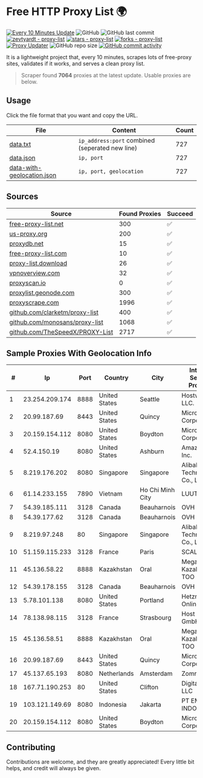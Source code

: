 
# Free HTTP Proxy List 🌍

[![Every 10 Minutes Update](https://github.com/mertguvencli/http-proxy-list/actions/workflows/main.yml/badge.svg?branch=main)](https://github.com/mertguvencli/http-proxy-list/actions/workflows/main.yml)
![GitHub](https://img.shields.io/github/license/mertguvencli/http-proxy-list)
![GitHub last commit](https://img.shields.io/github/last-commit/mertguvencli/http-proxy-list)
[![zevtyardt - proxy-list](https://img.shields.io/static/v1?label=zevtyardt&message=proxy-list&color=blue&logo=github)](https://github.com/zevtyardt/proxy-list "Go to GitHub repo")
[![stars - proxy-list](https://img.shields.io/github/stars/zevtyardt/proxy-list?style=social)](https://github.com/zevtyardt/proxy-list)
[![forks - proxy-list](https://img.shields.io/github/forks/zevtyardt/proxy-list?style=social)](https://github.com/zevtyardt/proxy-list)
[![Proxy Updater](https://github.com/zevtyardt/proxy-list/workflows/Proxy%20Updater/badge.svg)](https://github.com/zevtyardt/proxy-list/actions?query=workflow:"Proxy+Updater")
![GitHub repo size](https://img.shields.io/github/repo-size/zevtyardt/proxy-list)
[![GitHub commit activity](https://img.shields.io/github/commit-activity/m/zevtyardt/proxy-list?logo=commits)](https://github.com/zevtyardt/proxy-list/commits/main)

It is a lightweight project that, every 10 minutes, scrapes lots of free-proxy sites, validates if it works, and serves a clean proxy list.

> Scraper found **7064** proxies at the latest update. Usable proxies are below.

## Usage

Click the file format that you want and copy the URL.

|File|Content|Count|
|----|-------|-----|
|[data.txt](https://raw.githubusercontent.com/mertguvencli/http-proxy-list/main/proxy-list/data.txt)|`ip_address:port` combined (seperated new line)|727|
|[data.json](https://raw.githubusercontent.com/mertguvencli/http-proxy-list/main/proxy-list/data.json)|`ip, port`|727|
|[data-with-geolocation.json](https://raw.githubusercontent.com/mertguvencli/http-proxy-list/main/proxy-list/data-with-geolocation.json)|`ip, port, geolocation`|727|

## Sources

|Source|Found Proxies|Succeed|
|------|-------------|-------|
|[free-proxy-list.net](https://free-proxy-list.net)|300|✅|
|[us-proxy.org](https://www.us-proxy.org)|200|✅|
|[proxydb.net](http://proxydb.net)|15|✅|
|[free-proxy-list.com](https://free-proxy-list.com/?page=&port=&type%5B%5D=http&type%5B%5D=https&up_time=0&search=Search)|10|✅|
|[proxy-list.download](https://www.proxy-list.download/HTTP)|26|✅|
|[vpnoverview.com](https://vpnoverview.com/privacy/anonymous-browsing/free-proxy-servers)|32|✅|
|[proxyscan.io](https://www.proxyscan.io)|0|✅|
|[proxylist.geonode.com](https://proxylist.geonode.com/api/proxy-list?limit=300&page=1&sort_by=lastChecked&sort_type=desc&protocols=http,https)|300|✅|
|[proxyscrape.com](https://api.proxyscrape.com/v2/?request=displayproxies&protocol=http&timeout=10000&country=all&ssl=all&anonymity=all)|1996|✅|
|[github.com/clarketm/proxy-list](https://raw.githubusercontent.com/clarketm/proxy-list/master/proxy-list-raw.txt)|400|✅|
|[github.com/monosans/proxy-list](https://raw.githubusercontent.com/monosans/proxy-list/main/proxies/http.txt)|1068|✅|
|[github.com/TheSpeedX/PROXY-List](https://raw.githubusercontent.com/TheSpeedX/PROXY-List/master/http.txt)|2717|✅|


## Sample Proxies With Geolocation Info

|#|Ip|Port|Country|City|Internet Service Provider|
|-|--|----|-------|----|-------------------------|
|1|23.254.209.174|8888|United States|Seattle|Hostwinds LLC.|
|2|20.99.187.69|8443|United States|Quincy|Microsoft Corporation|
|3|20.159.154.112|8080|United States|Boydton|Microsoft Corporation|
|4|52.4.150.19|8080|United States|Ashburn|Amazon.com, Inc.|
|5|8.219.176.202|8080|Singapore|Singapore|Alibaba (US) Technology Co., Ltd.|
|6|61.14.233.155|7890|Vietnam|Ho Chi Minh City|LUUTRUSO|
|7|54.39.185.111|3128|Canada|Beauharnois|OVH SAS|
|8|54.39.177.62|3128|Canada|Beauharnois|OVH SAS|
|9|8.219.97.248|80|Singapore|Singapore|Alibaba (US) Technology Co., Ltd.|
|10|51.159.115.233|3128|France|Paris|SCALEWAY|
|11|45.136.58.22|8888|Kazakhstan|Oral|Megahost Kazakhstan TOO|
|12|54.39.178.155|3128|Canada|Beauharnois|OVH SAS|
|13|5.78.101.138|8080|United States|Portland|Hetzner Online GmbH|
|14|78.138.98.115|3128|France|Strasbourg|Host Europe GmbH|
|15|45.136.58.51|8888|Kazakhstan|Oral|Megahost Kazakhstan TOO|
|16|20.99.187.69|8443|United States|Quincy|Microsoft Corporation|
|17|45.137.65.193|8080|Netherlands|Amsterdam|Zomro B.V.|
|18|167.71.190.253|80|United States|Clifton|DigitalOcean, LLC|
|19|103.121.149.69|8080|Indonesia|Jakarta|PT EMERIO INDONESIA|
|20|20.159.154.112|8080|United States|Boydton|Microsoft Corporation|



## Contributing

Contributions are welcome, and they are greatly appreciated! Every
little bit helps, and credit will always be given.

